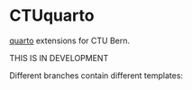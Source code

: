 # CTUquarto

[quarto](https://quarto.org) extensions for CTU Bern.

THIS IS IN DEVELOPMENT

Different branches contain different templates:


